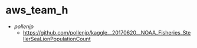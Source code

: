 # aws_team_h

- *pollenjp*
  - https://github.com/pollenjp/kaggle__20170620__NOAA_Fisheries_StellerSeaLionPopulationCount
